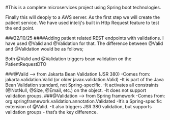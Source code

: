 #This is a complete microservices project using Spring boot technologies. 

Finally this will deoply to a AWS server.
As the first step we will create the patient service. 
We have used intelij's built in Http Request feature to test the end point. 

###22/10/25
####Adding patient related REST endpoints with validations. 
I have used @Valid and @Validation for that. 
The difference between @Valid and @Validation would be as follows;

Both @Valid and @Validation triggers bean validation on the PatientRequestDTO

###@Valid --> from Jakarta Bean Validation (JSR 380)
    -Comes from: jakarta.validation.Valid (or older javax.validation.Valid)
    -It is part of the Java Bean Validation standard, not Spring-specific.
    -It activates all constraints (@NotNull, @Size, @Email, etc.) on the object.
    -It does not support validation groups.
###@Validation --> from Spring framework
    -Comes from: org.springframework.validation.annotation.Validated
    -It’s a Spring-specific extension of @Valid.
    -It also triggers JSR 380 validation, but supports validation groups - that’s the key difference.
